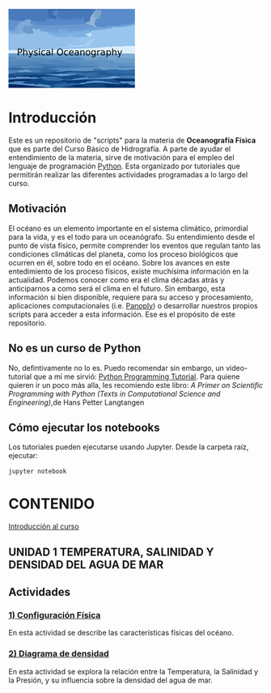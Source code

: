 ![Screenshot](logo.png)


# Introducción
Este es un repositorio de "scripts" para la materia de **Oceanografía Física** que es parte del Curso Básico de Hidrografía. A parte de ayudar el entendimiento de la materia, sirve de motivación para el empleo del lenguaje de programación [Python](https://www.python.org/). Esta organizado por tutoriales que permitirán realizar las diferentes actividades programadas a lo largo del curso.

## Motivación
El océano es un elemento importante en el sistema climático, primordial para la vida, y es el todo para un oceanógrafo. Su entendimiento desde el punto de vista físico, permite comprender los eventos que regulan tanto las condiciones climáticas del planeta, como los proceso biológicos que ocurren en él, sobre todo en el océano. 
Sobre los avances en este entedimiento de los proceso físicos, existe muchísima información en la actualidad. Podemos conocer como era el clima décadas atrás y anticiparnos a como será el clima en el futuro. Sin embargo, esta información si bien disponible, requiere para su acceso y procesamiento, aplicaciones computacionales (i.e. [Panoply](https://www.giss.nasa.gov/tools/panoply/)) o desarrollar nuestros propios scripts para acceder a esta información. Ese es el propósito de este repositorio. 
## No es un curso de Python
No, defintivamente no lo es. Puedo recomendar sin embargo, un video-tutorial que a mí me sirvió: [Python Programming Tutorial](https://youtu.be/HBxCHonP6Ro).
Para quiene quieren ir un poco más alla, les recomiendo este libro:
*A Primer on Scientific Programming with Python (Texts in Computational Science and Engineering)*,de Hans Petter Langtangen
## Cómo ejecutar los notebooks
Los tutoriales pueden ejecutarse usando Jupyter. Desde la carpeta raíz, ejecutar:
```python
jupyter notebook
```
# CONTENIDO
[Introducción al curso](https://github.com/wrenteria/physicaloceanography/blob/master/clases/ocefis-introduccion.pdf)
## UNIDAD 1 TEMPERATURA, SALINIDAD Y DENSIDAD DEL AGUA DE MAR
## Actividades
### [1) Configuración Física](https://nbviewer.jupyter.org/github/wrenteria/physicaloceanography/blob/master/notebooks/Actividad_1.ipynb)
En esta actividad se describe las características físicas del océano.
### [2) Diagrama de densidad](https://nbviewer.jupyter.org/github/wrenteria/physicaloceanography/blob/master/notebooks/Actividad_2.ipynb)
En esta actividad se explora la relación entre la Temperatura, la Salinidad y la Presión, y su influencia sobre la densidad del agua de mar. 
